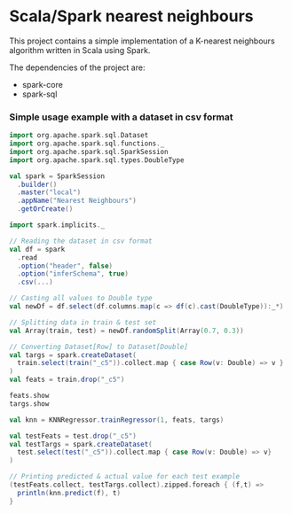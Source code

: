 # Scala/Spark nearest neighbours

This project contains a simple implementation of a K-nearest neighbours algorithm
written in Scala using Spark.

The dependencies of the project are:
- spark-core
- spark-sql

### Simple usage example with a dataset in csv format
```scala
import org.apache.spark.sql.Dataset
import org.apache.spark.sql.functions._
import org.apache.spark.sql.SparkSession
import org.apache.spark.sql.types.DoubleType

val spark = SparkSession
  .builder()
  .master("local")
  .appName("Nearest Neighbours")
  .getOrCreate()

import spark.implicits._

// Reading the dataset in csv format
val df = spark
  .read
  .option("header", false)
  .option("inferSchema", true)
  .csv(...)

// Casting all values to Double type
val newDf = df.select(df.columns.map(c => df(c).cast(DoubleType)):_*)

// Splitting data in train & test set
val Array(train, test) = newDf.randomSplit(Array(0.7, 0.3))

// Converting Dataset[Row] to Dataset[Double]
val targs = spark.createDataset(
  train.select(train("_c5")).collect.map { case Row(v: Double) => v }
)
val feats = train.drop("_c5")

feats.show
targs.show

val knn = KNNRegressor.trainRegressor(1, feats, targs)

val testFeats = test.drop("_c5")
val testTargs = spark.createDataset(
  test.select(test("_c5")).collect.map { case Row(v: Double) => v}
)

// Printing predicted & actual value for each test example
(testFeats.collect, testTargs.collect).zipped.foreach { (f,t) =>
  println(knn.predict(f), t)
}
```
